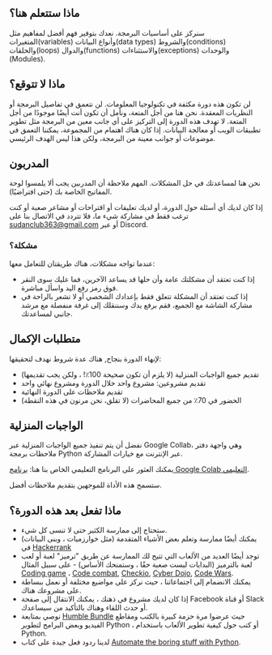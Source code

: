 ## ماذا ستتعلم هنا؟

سنركز على أساسيات البرمجة. نعدك بتوفير فهم أفضل لمفاهيم مثل المتغيرات(variables) وأنواع البيانات(data types) والشروط(conditions) والحلقات(loops) والدوال(functions) والاستثناءات(exceptions) والوحدات (Modules).

## ماذا لا تتوقع؟

لن تكون هذه دورة مكثفة في تكنولوجيا المعلومات. لن نتعمق في تفاصيل البرمجة أو النظريات المعقدة. نحن هنا من أجل المتعة، ونأمل أن تكون أنت أيضًا موجودًا من أجل المتعة. لا تهدف هذه الدورة إلى التركيز على أي جانب معين من البرمجة مثل تطوير تطبيقات الويب أو معالجة البيانات. إذا كان هناك اهتمام من المجموعة، يمكننا التعمق في موضوعات أو جوانب معينة من البرمجة، ولكن هذا ليس الهدف الرئيسي.

## المدربون

نحن هنا لمساعدتك في حل المشكلات. المهم ملاحظة أن المدربين يجب ألا يلمسوا لوحة المفاتيح الخاصة بك (حتى افتراضيًا).

إذا كان لديك أي أسئلة حول الدورة، أو لديك تعليقات أو اقتراحات أو مشاعر صعبة أو كنت ترغب فقط في مشاركة شيء ما، فلا تتردد في الاتصال بنا على sudanclub363@gmail.com أو عبر Discord.

### مشكلة؟

عندما تواجه مشكلات، هناك طريقتان للتعامل معها:

* إذا كنت تعتقد أن مشكلتك عامة وأن حلها قد يساعد الآخرين، فما عليك سوى النقر فوق رمز رفع اليد واسأل مباشرة.
* إذا كنت تعتقد أن المشكلة تتعلق فقط بإعدادك الشخصي أو لا تشعر بالراحة في مشاركة الشاشة مع الجميع، فقم برفع يدك وسننقلك إلى غرفة منفصلة مع مرشد جانبي لمساعدتك.

## متطلبات الإكمال

لإنهاء الدورة بنجاح, هناك عدة شروط نهدف لتحقيقها:

* تقديم جميع الواجبات المنزلية (لا يلزم أن تكون صحيحة 100٪! ، ولكن يجب تقديمها)
* تقديم مشروعين: مشروع واحد خلال الدورة ومشروع نهائي واحد
* تقديم ملاحظات على الدورة النهائية
* الحضور في 70٪ من جميع المحاضرات (لا تقلق، نحن مرنون في هذه النقطة)

## الواجبات المنزلية

نفضل أن يتم تنفيذ جميع الواجبات المنزلية عبر Google Collab، وهي واجهة دفتر ملاحظات برمجة Python عبر الإنترنت مع خيارات المشاركة.

يمكنك العثور على البرنامج التعليمي الخاص بنا هنا: [برنامج Google Colab التعليمي](https://drive.google.com/file/d/1vjJpP9_PYsAfh4_e90x-NO4x1bbM5bd2/view).

ستسمح هذه الأداة للموجهين بتقديم ملاحظات أفضل.

## ماذا تفعل بعد هذه الدورة؟

* ستحتاج إلى ممارسة الكثير حتى لا تنسى كل شيء.
* يمكنك أيضًا ممارسة وتعلم بعض الأشياء المتقدمة (مثل خوارزميات ، وبنى البيانات) في [Hackerrank](https://www.hackerrank.com/dashboard)
* توجد أيضًا العديد من الألعاب التي تتيح لك الممارسة عن طريق "ترميز" لعبة أو لعب لعبة بالترميز (البدايات ليست صعبة حقًا ، وستمنحك الأساس) - على سبيل المثال [Coding game](https://www.codingame.com/start) ، [Code combat](https://codecombat.com/), [Checkio](https://checkio.org/), [Cyber Dojo](http://www.cyber-dojo.org/), [Code Wars](https://www.codewars.com/).
* يمكنك الانضمام إلى اجتماعاتنا ، حيث نركز على مواضيع مختلفة أو نعمل ببساطة على مشروعك هناك.
* إذا كان لديك مشروع في ذهنك ، يمكنك الانتقال إلى صفحة Facebook أو قناة Slack أو حدث اللقاء وهناك بالتأكيد من سيساعدك.
* نوصي بمتابعة [Humble Bundle](https://www.humblebundle.com/) حيث عرضوا مرة حزمة كبيرة بالكتب ومقاطع الفيديو وبعض البرامج لتطوير Python ، أو كتب حول كيفية تطوير الألعاب باستخدام Python.
* لدينا ردود فعل جيدة على كتاب [Automate the boring stuff with Python](https://automatetheboringstuff.com/).
